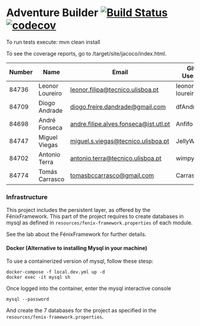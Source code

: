 # Adventure Builder [![Build Status](https://travis-ci.com/tecnico-softeng/es18tg_06-project.svg?token=TzeQEgtqUtSfbxXNgbUu&branch=develop)](https://travis-ci.com/tecnico-softeng/es18tg_06-project) [![codecov](https://codecov.io/gh/tecnico-softeng/es18tg_06-project/branch/develop/graph/badge.svg?token=14SYbuaeEv)](https://codecov.io/gh/tecnico-softeng/es18tg_06-project)

To run tests execute: mvn clean install

To see the coverage reports, go to <module name>/target/site/jacoco/index.html.


|   Number   |          Name           |            Email                     |   GitHub Username  | Group |
| ---------- | ----------------------- | ------------------------------------ | ------------------ | ----- |
|   84736    | Leonor Loureiro         | leonor.filipa@tecnico.ulisboa.pt     | leonor-loureiro    |   1   |
|   84709    | Diogo Andrade           | diogo.freire.dandrade@gmail.com      | dfAndrade          |   1   |
|   84698    | André Fonseca           | andre.filipe.alves.fonseca@ist.utl.pt| Anfifo             |   1   |
|   84747    | Miguel Viegas           | miguel.s.viegas@tecnico.ulisboa.pt   | JellyWellyBelly    |   2   |
|   84702    | Antonio Terra           | antonio.terra@tecnico.ulisboa.pt     | wimpytoaster       |   2   |
|   84774    | Tomás Carrasco          | tomasbccarrasco@gmail.com            | CarrascoII         |   2   |


### Infrastructure

This project includes the persistent layer, as offered by the FénixFramework.
This part of the project requires to create databases in mysql as defined in `resources/fenix-framework.properties` of each module.

See the lab about the FénixFramework for further details.

#### Docker (Alternative to installing Mysql in your machine)

To use a containerized version of mysql, follow these stesp:

```
docker-compose -f local.dev.yml up -d
docker exec -it mysql sh
```

Once logged into the container, enter the mysql interactive console

```
mysql --password
```

And create the 7 databases for the project as specified in
the `resources/fenix-framework.properties`.
